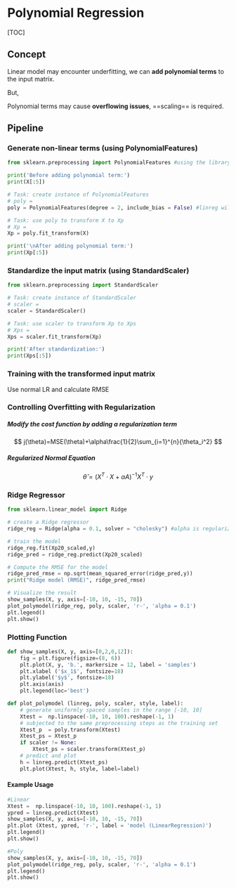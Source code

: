 # Polynomial Regression

[TOC]

## Concept

Linear model may encounter underfitting, we can **add polynomial terms** to the input matrix.

But,

Polynomial terms may cause **overflowing issues**, ==scaling== is required.

## Pipeline

### Generate non-linear terms (using PolynomialFeatures)

```python
from sklearn.preprocessing import PolynomialFeatures #using the library

print('Before adding polynomial term:')
print(X[:5])

# Task: create instance of PolynomialFeatures
# poly = 
poly = PolynomialFeatures(degree = 2, include_bias = False) #linreg will handle the bias in .fit()

# Task: use poly to transform X to Xp
# Xp = 
Xp = poly.fit_transform(X)

print('\nAfter adding polynomial term:')
print(Xp[:5])
```

### Standardize the input matrix (using StandardScaler)

```python
from sklearn.preprocessing import StandardScaler

# Task: create instance of StandardScaler
# scaler = 
scaler = StandardScaler()

# Task: use scaler to transform Xp to Xps
# Xps = 
Xps = scaler.fit_transform(Xp)

print('After standardization:')
print(Xps[:5])
```

### Training with the transformed input matrix

Use normal LR and calculate RMSE

### Controlling Overfitting with Regularization

##### Modify the cost function by adding a regularization term

$$
j(\theta)=MSE(\theta)+\alpha\frac{1}{2}\sum_{i=1}^{n}{\theta_i^2}
$$

##### Regularized Normal Equation

$$
\hat{\theta}=(X^T\cdot{X}+\alpha{A})^{-1}X^T\cdot{y}
$$

### Ridge Regressor

```python
from sklearn.linear_model import Ridge

# create a Ridge regressor
ridge_reg = Ridge(alpha = 0.1, solver = "cholesky") #alpha is regularization strength

# train the model
ridge_reg.fit(Xp20_scaled,y)
ridge_pred = ridge_reg.predict(Xp20_scaled)

# Compute the RMSE for the model
ridge_pred_rmse = np.sqrt(mean_squared_error(ridge_pred,y))
print("Ridge model (RMSE)", ridge_pred_rmse)

# Visualize the result
show_samples(X, y, axis=[-10, 10, -15, 70])
plot_polymodel(ridge_reg, poly, scaler, 'r-', 'alpha = 0.1')
plt.legend()
plt.show()
```

### Plotting Function

```python
def show_samples(X, y, axis=[0,2,0,12]):
    fig = plt.figure(figsize=(8, 6))
    plt.plot(X, y, 'b.', markersize = 12, label = 'samples')
    plt.xlabel ('$x_1$', fontsize=18)
    plt.ylabel('$y$', fontsize=18)
    plt.axis(axis)
    plt.legend(loc='best')
```

```python
def plot_polymodel (linreg, poly, scaler, style, label):
    # generate uniformly spaced samples in the range [-10, 10]
    Xtest =  np.linspace(-10, 10, 100).reshape(-1, 1) 
    # subjected to the same preprocessing steps as the training set
    Xtest_p  = poly.transform(Xtest)
    Xtest_ps = Xtest_p
    if scaler != None:       
        Xtest_ps = scaler.transform(Xtest_p)
    # predict and plot
    h = linreg.predict(Xtest_ps)
    plt.plot(Xtest, h, style, label=label)
```

#### Example Usage

```python
#Linear
Xtest =  np.linspace(-10, 10, 100).reshape(-1, 1)
ypred = linreg.predict(Xtest)
show_samples(X, y, axis=[-10, 10, -15, 70])
plt.plot (Xtest, ypred, 'r-', label = 'model (LinearRegression)')
plt.legend()
plt.show()

#Poly
show_samples(X, y, axis=[-10, 10, -15, 70])
plot_polymodel(ridge_reg, poly, scaler, 'r-', 'alpha = 0.1')
plt.legend()
plt.show()
```

